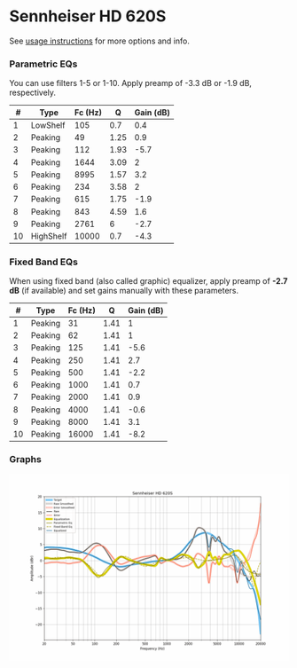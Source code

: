# Sennheiser HD 620S
See [usage instructions](https://github.com/jaakkopasanen/AutoEq#usage) for more options and info.

### Parametric EQs
You can use filters 1-5 or 1-10. Apply preamp of -3.3 dB or -1.9 dB, respectively.

|   # | Type      |   Fc (Hz) |    Q |   Gain (dB) |
|-----|-----------|-----------|------|-------------|
|   1 | LowShelf  |       105 | 0.7  |         0.4 |
|   2 | Peaking   |        49 | 1.25 |         0.9 |
|   3 | Peaking   |       112 | 1.93 |        -5.7 |
|   4 | Peaking   |      1644 | 3.09 |         2   |
|   5 | Peaking   |      8995 | 1.57 |         3.2 |
|   6 | Peaking   |       234 | 3.58 |         2   |
|   7 | Peaking   |       615 | 1.75 |        -1.9 |
|   8 | Peaking   |       843 | 4.59 |         1.6 |
|   9 | Peaking   |      2761 | 6    |        -2.7 |
|  10 | HighShelf |     10000 | 0.7  |        -4.3 |

### Fixed Band EQs
When using fixed band (also called graphic) equalizer, apply preamp of **-2.7 dB** (if available) and set gains manually with these parameters.

|   # | Type    |   Fc (Hz) |    Q |   Gain (dB) |
|-----|---------|-----------|------|-------------|
|   1 | Peaking |        31 | 1.41 |         1   |
|   2 | Peaking |        62 | 1.41 |         1   |
|   3 | Peaking |       125 | 1.41 |        -5.6 |
|   4 | Peaking |       250 | 1.41 |         2.7 |
|   5 | Peaking |       500 | 1.41 |        -2.2 |
|   6 | Peaking |      1000 | 1.41 |         0.7 |
|   7 | Peaking |      2000 | 1.41 |         0.9 |
|   8 | Peaking |      4000 | 1.41 |        -0.6 |
|   9 | Peaking |      8000 | 1.41 |         3.1 |
|  10 | Peaking |     16000 | 1.41 |        -8.2 |

### Graphs
![](./Sennheiser%20HD%20620S.png)
